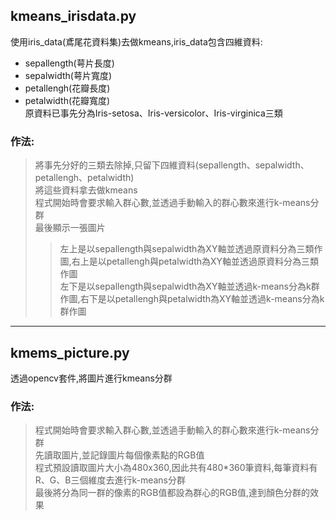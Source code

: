 ## kmeans_irisdata.py
使用iris_data(鳶尾花資料集)去做kmeans,iris_data包含四維資料:
- sepallength(萼片長度)
- sepalwidth(萼片寬度)
- petallengh(花瓣長度)
- petalwidth(花瓣寬度)  
原資料已事先分為Iris-setosa、Iris-versicolor、Iris-virginica三類  
### 作法:
>將事先分好的三類去除掉,只留下四維資料(sepallength、sepalwidth、petallengh、petalwidth)  
將這些資料拿去做kmeans  
程式開始時會要求輸入群心數,並透過手動輸入的群心數來進行k-means分群  
最後顯示一張圖片  
>>左上是以sepallength與sepalwidth為XY軸並透過原資料分為三類作圖,右上是以petallengh與petalwidth為XY軸並透過原資料分為三類作圖  
左下是以sepallength與sepalwidth為XY軸並透過k-means分為k群作圖,右下是以petallengh與petalwidth為XY軸並透過k-means分為k群作圖  
---
## kmems_picture.py
透過opencv套件,將圖片進行kmeans分群  
### 作法:
>程式開始時會要求輸入群心數,並透過手動輸入的群心數來進行k-means分群  
先讀取圖片,並記錄圖片每個像素點的RGB值  
程式預設讀取圖片大小為480x360,因此共有480*360筆資料,每筆資料有R、G、B三個維度去進行k-means分群  
最後將分為同一群的像素的RGB值都設為群心的RGB值,達到顏色分群的效果

